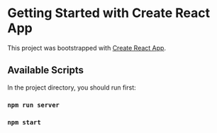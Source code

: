 # Getting Started with Create React App

This project was bootstrapped with [Create React App](https://github.com/facebook/create-react-app).

## Available Scripts

In the project directory, you should run first:

### `npm run server`

### `npm start`
